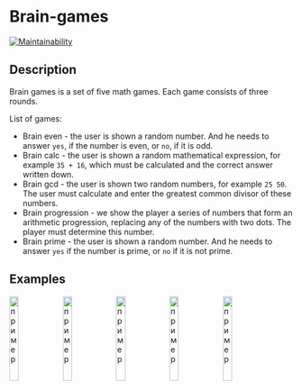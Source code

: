 # Brain-games

[![Maintainability](https://api.codeclimate.com/v1/badges/f50cb94d1d982bae6680/maintainability)](https://codeclimate.com/github/LikerK/js-brain-games/maintainability)

## Description

Brain games is a set of five math games.
Each game consists of three rounds.

List of games:

- Brain even - the user is shown a random number. And he needs to answer `yes`, if the number is even, or `no`, if it is odd.
- Brain calc - the user is shown a random mathematical expression, for example `35 + 16`, which must be calculated and the correct answer written down.
- Brain gcd - the user is shown two random numbers, for example `25 50`. The user must calculate and enter the greatest common divisor of these numbers.
- Brain progression - we show the player a series of numbers that form an arithmetic progression, replacing any of the numbers with two dots. The player must determine this number.
- Brain prime - the user is shown a random number. And he needs to answer `yes` if the number is prime, or `no` if it is not prime.

## Examples

[<img src = "https://asciinema.org/a/538928.svg" width = "18%" height = "150px" alt = "пример" align = "center" />](https://asciinema.org/a/538928)
[<img src = "https://asciinema.org/a/GM5mRsr4UG9tv0t82a8TcxBtY.svg" width = "18%" height = "150px" alt = "пример" align = "center" />](https://asciinema.org/a/GM5mRsr4UG9tv0t82a8TcxBtY)
[<img src = "https://asciinema.org/a/V7pfQtp8Ps9Q4WstN7FhFVUSp.svg" width = "18%" height = "150px" alt = "пример" align = "center" />](https://asciinema.org/a/V7pfQtp8Ps9Q4WstN7FhFVUSp)
[<img src = "https://asciinema.org/a/WYkKMcYmRAHCw4ZvXm0Hdj3Xk.svg" width = "18%" height = "150px" alt = "пример" align = "center" />](https://asciinema.org/a/WYkKMcYmRAHCw4ZvXm0Hdj3Xk)
[<img src = "https://asciinema.org/a/LR8EFXiQh6jLrJSaQqd2DRY2U.svg" width = "18%" height = "150px" alt = "пример" align = "center" />](https://asciinema.org/a/LR8EFXiQh6jLrJSaQqd2DRY2U)
